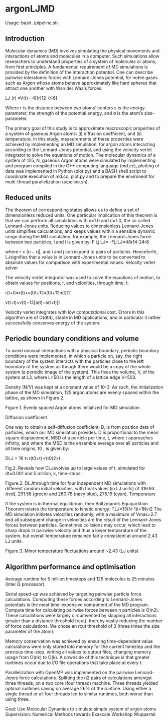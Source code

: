 # argonLJMD

Usage: bash ./pipeline.sh
	 	 	 	
## Introduction

Molecular dynamics (MD) involves simulating the physical movements and interactions of atoms and molecules in a computer. Such simulations allow researchers to understand properties of a system of molecules or atoms, from first principles. A fundamental requirement of MD simulations is provided by the definition of the interaction potential. One can describe pairwise interatomic forces with Lennard-Jones potential, for noble gases such as Argon whose atoms behave approximately like hard spheres that attract one another with Wan der Waals forces:
	
LJ (r) =V(r)= 4[(r)12-(r)6]

Where r is the distance between two atoms’ centers ε is the energy-parameter, the strength of the potential energy, and σ is the atom’s size-parameter. 

The primary goal of this study is to approximate macroscopic properties of a system of gaseous Argon atoms: (i) diffusion coefficient, and (ii) temperature. In this study, measurements of these properties were achieved by implementing an MD simulation, for argon atoms interacting according to the Lennard-Jones potential, and using the velocity verlet integrator to solve the equations of motion. The molecular dynamics of a system of 125, N, gaseous Argon atoms were simulated by implementing and program compiled in the C++ computing language (md.cc), plotting of data was implemented in Python (plot.py) and a BASH shell script to coordinate execution of md.cc, plot.py and to prepare the environent for multi-thread parallelization (pipeline.sh). 

## Reduced units

The theorem of corresponding states allows us to define a set of dimensionless reduced units. One particular implication of this theorem is that we can perform all simulations with ε=1.0 and σ=1.0, the so called Lennard-Jones units. Reducing values to dimensionless Lennard-Jones units simplifies calculations, and keeps values within a sensible dynamic range during the MD simulation, for example, the Lennard-Jones force between two particles, i and i is given by:
F i,j LJ= -Fj,iLJ=48r14-24r8

where r = |ri − rj|, and i and j correspond to pairs of particles. Henceforth, LJsignifies that a value is in Lennard-Jones units to be converted to absolute values for comparison with experimental values. 
Velocity verlet solver

The velocity verlet integrator was used to solve the equations of motion, to obtain values for positions, r, and velocities, through time, t:

r(t+t)=r(t)+v(t)t+12a(t)t+12a(t)t2

v(t+t)=v(t)+12[a(t)+a(t+t)]t

Velocity verlet integrates with low computational cost. Errors in this algorithm are of O(dt4), stable in MD applications, and in particular it rather successfully conserves energy of the system. 

## Periodic boundary conditions and volume

To avoid unusual interactions with a physical boundary, periodic boundary conditions were implemented, in which a particle on, say, the right boundary of the system interacts with the particles close to the left boundary of the system as though there would be a copy of the whole system (a periodic image of the system). This fixes the volume, V, of the system at L3, where L=50 is the length of a lattice edge V=503. 

Density (N/V) was kept at a constant value of 10-3. As such, the initialization phase of the MD simulation, 125 argon atoms are evenly spaced within the lattice, as shown in Figure.2. 

Figure.1. Evenly spaced Argon atoms initialized for MD simulation.

Diffusion coefficient

One way to obtain a self-diffusion coefficient, D, is from position data of particles, which our MD simulation provides. D is proportional to the mean square displacement, MSD of a particle per time, t, where t approaches infinity, and where the MSD is the ensemble average over all particles and all time origins, t0 , is given by:

DLJ = 16 t<r(t0+t)-r(t0)2>t

Fig.2. Reveals how DLJevolves up to large values of t, simulated for dt=0.001 and 5 million, k, time-steps:

Figure.2. DLJthrough time for four independent MD simulations with different random initial velocities, with final values (in LJ units) of 316.93 (red), 291.58 (green) and 260.78 (navy blue), 275.19 (cyan).
Temperature

If the system is in thermal equilibrium, then Boltzmann’s Equipartition Theorem relates the temperature to kinetic energy:
TLJ=13(N-1)i=1Nvi2 
The MD simulation initiates velocities randomly, with a maximum of Vmax=2.7 and all subsequent change in velocities are the result of the Lennard-Jones forces between particles. Sometimes collisions may occur, which lead to sharp drops in pairwise velocity and thus a lower temperature of the system, but overall temperature remained fairly consistent at around 2.43 LJ units.

Figure.3. Minor temperature fluctuations around ~2.43 (LJ units)

## Algorithm performance and optimisation

Average runtime for 5 million timesteps and 125 molecules is 25 minutes (intel i3 processor).

Serial speed-up was achieved by targeting pairwise particle force calculations. Computing these forces according to Lennard-Jones potentials is the most time-expensive component of the MD program. Compute time for calculating pairwise forces between n particles is O(n2). These calculations were largely circumvented by skipping all interactions greater than a distance threshold (rcut), thereby vastly reducing the number of force calculations. We chose an rcut threshold of 3 (three times the size parameter of the atom).

Memory conservation was achieved by ensuring time-dependent value calculations were only stored into memory for the current timestep and the previous time-step, writing all values to output files, changing memory usage from O(nk) to O(k). A downside of this technique is that greater runtimes occur due to I/O file operations that take place at every t.

Parallelization with OpenMP was implemented on the pairwise Lennard-Jones force calculations. Splitting the n2 pairs of calculations amongst three threads, on a two core (four thread) machine. Three threads yielded optimal runtimes saving on average 26% of the runtime. Using either a single thread or all four threads led to similar runtimes, both worse than using three.  

Goal: Use Molecular Dynamics to simulate simple system of argon atoms 
Supervision: Numerical Methods towards Exascale Workshop Wuppertal
